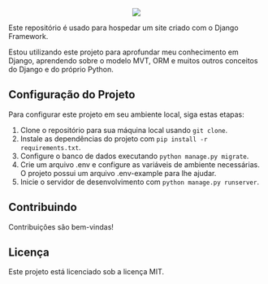 <p align="center">
  <img src="https://github.com/wsvincent/awesome-django/raw/main/assets/django-logo-negative.svg" />
</p>

Este repositório é usado para hospedar um site criado com o Django Framework.

Estou utilizando este projeto para aprofundar meu conhecimento em Django, aprendendo sobre o modelo MVT, ORM e muitos outros conceitos do Django e do próprio Python.

## Configuração do Projeto
Para configurar este projeto em seu ambiente local, siga estas etapas:

1. Clone o repositório para sua máquina local usando `git clone`.
2. Instale as dependências do projeto com `pip install -r requirements.txt`.
3. Configure o banco de dados executando `python manage.py migrate`.
4. Crie um arquivo .env e configure as variáveis de ambiente necessárias. O projeto possui um arquivo .env-example para lhe ajudar.
5. Inicie o servidor de desenvolvimento com `python manage.py runserver`.

## Contribuindo
Contribuições são bem-vindas!

## Licença
Este projeto está licenciado sob a licença MIT.
